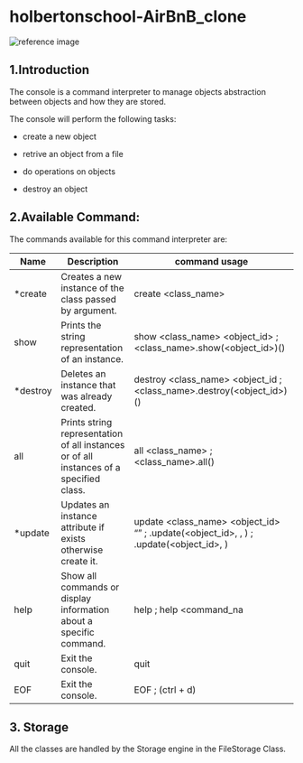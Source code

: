 # holbertonschool-AirBnB_clone

![reference image](/airBnb.png)

##  1.Introduction
The console is a command interpreter to manage objects abstraction between objects and how they are stored.


The console will perform the following tasks:

- create a new object
- retrive an object from a file

- do operations on objects
- destroy an object

##  2.Available Command:
The commands available for this command interpreter are:



| Name     | Description  | command usage    |
| ------------- | ------------- |---------------|
|  *create       | Creates a new instance of the class passed by argument.| create <class_name>|
|   show      | Prints the string representation of an instance.  | show <class_name> <object_id> ; <class_name>.show(<object_id>)()       
|  *destroy       | Deletes an instance that was already created.         | destroy <class_name> <object_id ; <class_name>.destroy(<object_id>)()
|   all     | Prints string representation of all instances or of all instances of a specified class.        |all <class_name> ; <class_name>.all()
|  *update       | Updates an instance attribute if exists otherwise create it.         |update <class_name> <object_id> <attribute name> “<attribute value>” ; <class name>.update(<object_id>, <attribute name>, <attribute value>) ; <class name>.update(<object_id>, <dictionary representation>)
|   help      | Show all commands or display information about a specific command.         | help ; help <command_na
|   quit     | Exit the console.         |quit
|   EOF      | Exit the console.         |EOF ; (ctrl + d)

## 3. Storage
All the classes are handled by the Storage engine in the FileStorage Class.


